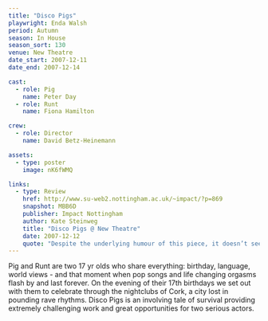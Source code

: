 ```yaml
---
title: "Disco Pigs"
playwright: Enda Walsh
period: Autumn
season: In House
season_sort: 130
venue: New Theatre
date_start: 2007-12-11
date_end: 2007-12-14

cast:
  - role: Pig
    name: Peter Day
  - role: Runt
    name: Fiona Hamilton

crew:
  - role: Director
    name: David Betz-Heinemann

assets:
  - type: poster
    image: nK6fWMQ

links:
  - type: Review
    href: http://www.su-web2.nottingham.ac.uk/~impact/?p=869
    snapshot: MBB6D
    publisher: Impact Nottingham
    author: Kate Steinweg
    title: "Disco Pigs @ New Theatre"
    date: 2007-12-12
    quote: "Despite the underlying humour of this piece, it doesn’t seem intended as a light hearted coming of age romp. Pig wants to close off the world and Runt wants to open it."
---
```


Pig and Runt are two 17 yr olds who share everything: birthday, language, world views - and that moment when pop songs and life changing orgasms flash by and last forever. On the evening of their 17th birthdays we set out with them to celebrate through the nightclubs of Cork, a city lost in pounding rave rhythms. Disco Pigs is an involving tale of survival providing extremely challenging work and great opportunities for two serious actors.
